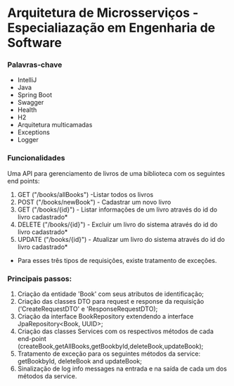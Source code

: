 # Arquitetura de Microsserviços - Especialiazação em Engenharia de Software 

### Palavras-chave

* IntelliJ
* Java
* Spring Boot
* Swagger
* Health
* H2
* Arquitetura multicamadas
* Exceptions
* Logger


### Funcionalidades

Uma API para gerenciamento de livros de uma biblioteca com os seguintes end points:
1. GET ("/books/allBooks") -Listar todos os livros
2. POST ("/books/newBook") - Cadastrar um novo livro
3. GET ("/books/{id}") - Listar informações de um livro através do id do livro cadastrado*
4. DELETE ("/books/{id}") - Excluir um livro do sistema através do id do livro cadastrado*
5. UPDATE ("/books/{id}") - Atualizar um livro do sistema através do id do livro cadastrado*

* Para esses três tipos de requisições, existe tratamento de exceções.

### Principais passos:

1. Criação da entidade 'Book' com seus atributos de identificação;
2. Criação das classes DTO para request e response da requisição ('CreateRequestDTO' e 'ResponseRequestDTO);
3. Criação da interface BookRepository extendendo a interface JpaRepository<Book, UUID>;
4. Criação das classes Services com os respectivos métodos de cada end-point (createBook,getAllBooks,getBookbyId,deleteBook,updateBook);
5. Tratamento de exceção para os seguintes métodos da service: getBookbyId, deleteBook and updateBook;
6. Sinalização de log info messages na entrada e na saída de cada um dos métodos da service.

